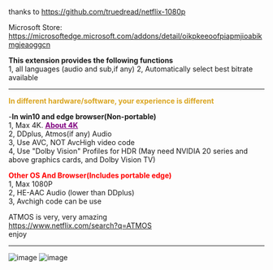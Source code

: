 thanks to https://github.com/truedread/netflix-1080p


Microsoft Store:  
https://microsoftedge.microsoft.com/addons/detail/oikpkeeoofpiapmjioabikmgjeaoggcn

**This extension provides the following functions**  
1, all languages (audio and sub,if any) 
2, Automatically select best bitrate available    
    
    
    
-------------------------------------------------------------------------------------------------------  
  
<font color=Goldenrod>**In different hardware/software, your experience is different**</font>  
  
  
  
-**In win10 and edge browser(Non-portable)**  
1, Max 4K.  [<font color=Purple><u>**About 4K**</u></font> ](https://help.netflix.com/zh-tw/node/13444)      
2, DDplus, Atmos(if any) Audio   
3, Use AVC, NOT AvcHigh video code   
4, Use "Dolby Vision" Profiles for HDR (May need NVIDIA 20 series and above graphics cards, and Dolby Vision TV)   
    
    
  
<font color=red>**Other OS And Browser(Includes portable edge)**</font>  
1, Max 1080P   
2, HE-AAC Audio (lower than DDplus)   
3, Avchigh code can be use   
  
  
    
ATMOS is very, very amazing  
https://www.netflix.com/search?q=ATMOS  
enjoy
    
    
-------------------------------------------------------------------------------------------------------
     
![image](img/n1.png)
![image](img/n2.png)
